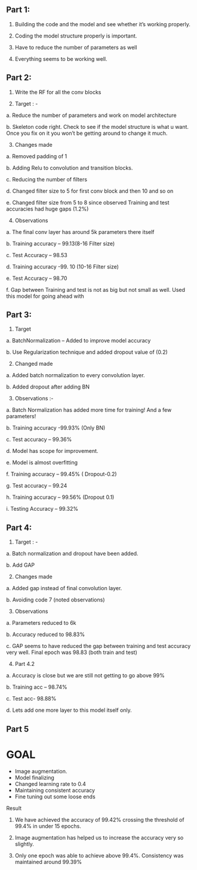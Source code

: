 ## Part 1:

1)	Building the code and the model and see whether it’s working properly. 

2)	Coding the model structure properly is important.

3)	 Have to reduce the number of parameters as well

4)	Everything seems to be working well.



## Part 2: 

1)	Write the RF for all the conv blocks

2)	Target : - 

a.	Reduce the number of parameters and work on model architecture

b.	Skeleton code right. Check to see if the model structure is what u want. Once you fix on it you won’t be getting around to change it much.

3)	Changes made

a.	Removed padding of 1

b.	Adding Relu to convolution and transition blocks.

c.	Reducing the number of filters

d.	Changed filter size to 5 for first conv block and then 10 and so on

e.	Changed filter size from 5 to 8 since observed Training and test accuracies had huge gaps (1.2%)

4)	Observations 

a.	The final conv layer has around 5k parameters there itself

b.	Training accuracy – 99.13(8-16 Filter size)

c.	Test Accuracy – 98.53

d.	Training accuracy -99. 10  (10-16 Filter size)

e.	Test Accuracy – 98.70 

f.	Gap between Training and test is not as big but not small as well. Used this model for going ahead with



## Part 3: 

1)	Target

a.	BatchNormalization – Added to improve model accuracy

b.	Use Regularization technique and added dropout value of (0.2)

2)	Changed made

a.	Added batch normalization to every convolution layer.

b.	Added dropout after adding BN



3)	Observations :-

a.	Batch Normalization has added more time for training! And a few parameters!

b.	Training accuracy -99.93% (Only BN)

c.	Test accuracy – 99.36%

d.	Model has scope for improvement.

e.	Model is almost overfitting

f.	Training accuracy – 99.45% ( Dropout-0.2)

g.	Test accuracy – 99.24

h.	Training accuracy – 99.56% (Dropout 0.1)

i.	Testing Accuracy – 99.32% 





## Part 4:

1)	Target : -

a.	Batch normalization and dropout have been added. 

b.	Add GAP 

2)	Changes made

a.	Added gap instead of final convolution layer.

b.	Avoiding code 7 (noted observations)

3)	Observations

a.	Parameters reduced to 6k

b.	Accuracy reduced to 98.83%

c.	GAP seems to have reduced the gap between training and test accuracy very well. Final epoch was 98.83 (both train and test)

4)	Part 4.2

a.	Accuracy is close but we are still not getting to go above 99%

b.	Training acc – 98.74%

c.	Test acc- 98.88%

d.	Lets add one more layer to this model itself only.

## Part 5

# GOAL
*   Image augmentation. 
*   Model finalizing 
*   Changed learning rate to 0.4
*   Maintaining consistent accuracy 
*   Fine tuning out some loose ends

Result 

1) We have achieved the accuracy of 99.42% crossing the threshold of 99.4% in under 15 epochs.

2) Image augmentation has helped us to increase the accuracy very so slightly.

3) Only one epoch was able to achieve above 99.4%. Consistency was maintained around 99.39%

